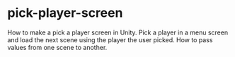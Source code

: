 # pick-player-screen
How to make a pick a player screen in Unity. Pick a player in a menu screen and load the next scene using the player the user picked.  How to pass values from one scene to another.
